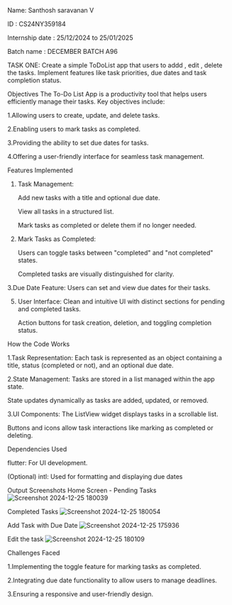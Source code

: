 Name: Santhosh saravanan V

ID : CS24NY359184

Internship date : 25/12/2024 to 25/01/2025

Batch name : DECEMBER BATCH A96


TASK ONE:
Create a simple ToDoList app that users to addd , edit , delete the tasks. Implement features like task priorities, due dates and task completion status.

Objectives
The To-Do List App is a productivity tool that helps users efficiently manage their tasks. Key objectives include:

1.Allowing users to create, update, and delete tasks.

2.Enabling users to mark tasks as completed.

3.Providing the ability to set due dates for tasks.

4.Offering a user-friendly interface for seamless task management.


Features Implemented

1. Task Management:
   
      Add new tasks with a title and optional due date.
   
      View all tasks in a structured list.
   
      Mark tasks as completed or delete them if no longer needed.
   
2. Mark Tasks as Completed:
   
     Users can toggle tasks between "completed" and "not completed" states.
   
     Completed tasks are visually distinguished for clarity.
   
3.Due Date Feature:
      Users can set and view due dates for their tasks.
      
5. User Interface:
      Clean and intuitive UI with distinct sections for pending and completed tasks.
   
     Action buttons for task creation, deletion, and toggling completion status.

How the Code Works

1.Task Representation:
    Each task is represented as an object containing a title, status (completed or not), and an optional due date.
    
2.State Management:
   Tasks are stored in a list managed within the app state.
   
   State updates dynamically as tasks are added, updated, or removed.
   
3.UI Components:
   The ListView widget displays tasks in a scrollable list.
   
   Buttons and icons allow task interactions like marking as completed or deleting.
   

Dependencies Used

flutter: For UI development.

(Optional) intl: Used for formatting and displaying due dates

Output Screenshots
Home Screen - Pending Tasks
![Screenshot 2024-12-25 180039](https://github.com/user-attachments/assets/f61e851c-a039-4330-abfc-ae3393cec2aa)


Completed Tasks
![Screenshot 2024-12-25 180054](https://github.com/user-attachments/assets/a44a14c1-e5c1-4fdb-a48c-9515dc9e4481)


Add Task with Due Date
![Screenshot 2024-12-25 175936](https://github.com/user-attachments/assets/ceec3ae2-4c49-4098-8e4a-456eb8e70e3c)

Edit the task
![Screenshot 2024-12-25 180109](https://github.com/user-attachments/assets/b7c5331e-23f1-403d-9bb0-7b2b885ca025)



Challenges Faced

1.Implementing the toggle feature for marking tasks as completed.

2.Integrating due date functionality to allow users to manage deadlines.

3.Ensuring a responsive and user-friendly design.






